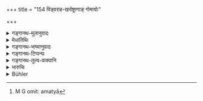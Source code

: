 +++
title = "154 विड्वराह-खरोष्ट्राणाङ् गोमायोः"

+++

<details><summary>गङ्गानथ-मूलानुवादः</summary>

If a twice-born person swallows the ordure or urine of the village-pig, of an ass, of a camel, of a jackal, of a monkey, or of a crow—he shall perform the Cāndrāyaṇa.—(154)
</details>

<details><summary>मेधातिथिः</summary>

विशेषानुपदेशाद् अमत्या वा तुल्यम् एव च युक्तम् अमत्या[^२४३] लाघवकल्पनात् ॥ ११.१५४ ॥


[^२४३]:
     M G omit: amatyā
</details>

<details><summary>गङ्गानथ-भाष्यानुवादः</summary>

Since nothing has been specially mentioned, this should be understood to apply to a case where the swallowing is done *unintentionally*. Or, both intentional and unintentional swallowing may be regarded as being on the same footing; as such an assumption would be better than any reduction in the expiation (in eases of *unintentional* swallowing).—(154)
</details>

<details><summary>गङ्गानथ-टिप्पन्यः</summary>

This verse is quoted in *Aparārka* (p. 1164);—and in *Parāśaramādhava* (Prāyaścitta p. 296).
</details>

<details><summary>गङ्गानथ-तुल्य-वाक्यानि</summary>

*Saṃvarta* (Parāsaramādhava-Prāyaścitta, p. 296).—‘On eating the urine
or excreta of the dog, the cat, the ass, the camel, the monkey, the jackal or the crow,—one should perform the *Cāndrāyaṇa* penance.’
</details>

<details><summary>भारुचिः</summary>

अमत्या प्राशनम् एषाम् एतद् अधिकारात् । तथा चोत्तरश्लोके विक्ष्यति- "अज्ञातं चैव सूनास्थम्" इति । मतिपूर्वे तु प्राशन एषां गुरुतरं प्रायश्चित्तं प्रकल्प्यं परिषदा ॥ ११.१५३ ॥
</details>

<details><summary>Bühler</summary>

155	A twice-born man, who has swallowed the urine or ordure of a village pig, of a donkey, of a camel, of a jackal, of a monkey, or of a crow, shall perform a lunar penance.
</details>
